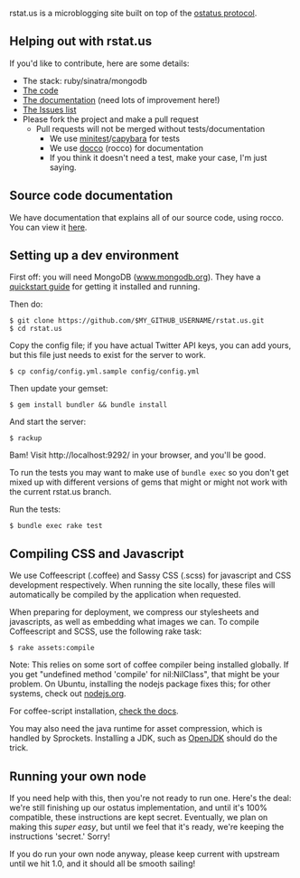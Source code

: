 rstat.us is a microblogging site built on top of the [ostatus
protocol](http://status.net/wiki/OStatus).

Helping out with rstat.us
-------------------------

If you'd like to contribute, here are some details:

- The stack: ruby/sinatra/mongodb
- [The code][code]
- [The documentation][docs] (need lots of improvement here!)
- [The Issues list][issues]
- Please fork the project and make a pull request
  - Pull requests will not be merged without tests/documentation
    - We use [minitest][minitest]/[capybara][capy] for tests
    - We use [docco][docco] (rocco) for documentation
    - If you think it doesn't need a test, make your case, I'm just saying.

[code]: http://github.com/hotsh/rstat.us
[docs]: http://hotsh.github.com/rstat.us/
[issues]: http://github.com/hotsh/rstat.us/issues
[minitest]: https://github.com/seattlerb/minitest
[capy]: https://github.com/jnicklas/capybara
[docco]: https://github.com/jashkenas/docco

Source code documentation
-------------------------

We have documentation that explains all of our source code, using rocco.
You can view it [here](http://hotsh.github.com/rstat.us/rstatus.html).


Setting up a dev environment
----------------------------

First off: you will need MongoDB (www.mongodb.org).  They have a [quickstart
guide][mongo-quickstart] for getting it installed and running.

Then do:

    $ git clone https://github.com/$MY_GITHUB_USERNAME/rstat.us.git
    $ cd rstat.us

Copy the config file; if you have actual Twitter API keys, you can add yours,
but this file just needs to exist for the server to work.

    $ cp config/config.yml.sample config/config.yml

Then update your gemset:

    $ gem install bundler && bundle install

And start the server:

    $ rackup

Bam! Visit http://localhost:9292/ in your browser, and you'll be good.

To run the tests you may want to make use of `bundle exec` so you don't get
mixed up with different versions of gems that might or might not work with
the current rstat.us branch.

Run the tests:

    $ bundle exec rake test

[mongo-quickstart]: http://www.mongodb.org/display/DOCS/Quickstart

Compiling CSS and Javascript
----------------------------

We use Coffeescript (.coffee) and Sassy CSS (.scss) for javascript and CSS
development respectively. When running the site locally, these files will
automatically be compiled by the application when requested.

When preparing for deployment, we compress our stylesheets and javascripts, as
well as embedding what images we can. To compile Coffeescript and SCSS,
use the following rake task:

    $ rake assets:compile

Note: This relies on some sort of coffee compiler being installed globally. If
you get "undefined method 'compile' for nil:NilClass", that might be your
problem. On Ubuntu, installing the nodejs package fixes this; for other
systems, check out [nodejs.org][node].

For coffee-script installation, [check the docs][coffee-install].

You may also need the java runtime for asset compression, which is handled by
Sprockets. Installing a JDK, such as
[OpenJDK][openjdk] should do the trick.

[node]: http://nodejs.org
[coffee-install]: http://jashkenas.github.com/coffee-script/#installation
[openjdk]: http://openjdk.java.net/

Running your own node
---------------------

If you need help with this, then you're not ready to run one.
Here's the deal: we're still finishing up our ostatus implementation,
and until it's 100% compatible, these instructions are kept secret.
Eventually, we plan on making this _super easy_, but until we feel that
it's ready, we're keeping the instructions 'secret.' Sorry!

If you do run your own node anyway, please keep current with upstream
until we hit 1.0, and it should all be smooth sailing!
